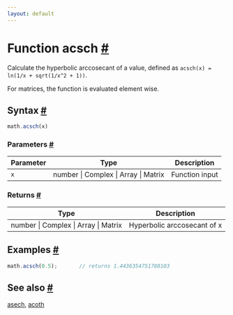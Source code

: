 ```yaml
---
layout: default
---
```


<h1 id="function-acsch">Function acsch <a href="#function-acsch" title="Permalink">#</a></h1>

Calculate the hyperbolic arccosecant of a value,
defined as `acsch(x) = ln(1/x + sqrt(1/x^2 + 1))`.

For matrices, the function is evaluated element wise.


<h2 id="syntax">Syntax <a href="#syntax" title="Permalink">#</a></h2>

```js
math.acsch(x)
```

<h3 id="parameters">Parameters <a href="#parameters" title="Permalink">#</a></h3>

Parameter | Type | Description
--------- | ---- | -----------
`x` | number &#124; Complex &#124; Array &#124; Matrix | Function input

<h3 id="returns">Returns <a href="#returns" title="Permalink">#</a></h3>

Type | Description
---- | -----------
number &#124; Complex &#124; Array &#124; Matrix | Hyperbolic arccosecant of x


<h2 id="examples">Examples <a href="#examples" title="Permalink">#</a></h2>

```js
math.acsch(0.5);       // returns 1.4436354751788103
```


<h2 id="see-also">See also <a href="#see-also" title="Permalink">#</a></h2>

[asech](asech.html),
[acoth](acoth.html)


<!-- Note: This file is automatically generated from source code comments. Changes made in this file will be overridden. -->
